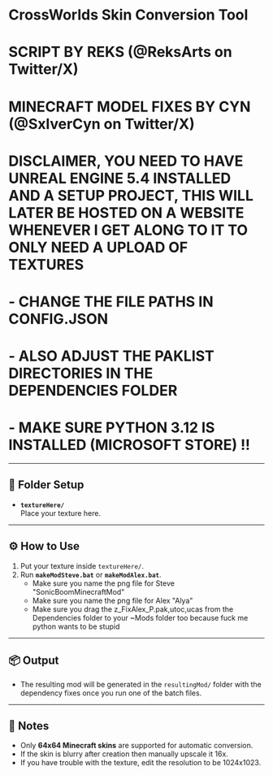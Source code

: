 # CrossWorlds Skin Conversion Tool
# SCRIPT BY REKS (@ReksArts on Twitter/X)
# MINECRAFT MODEL FIXES BY CYN (@SxlverCyn on Twitter/X)

# DISCLAIMER, YOU NEED TO HAVE UNREAL ENGINE 5.4 INSTALLED AND A SETUP PROJECT, THIS WILL LATER BE HOSTED ON A WEBSITE WHENEVER I GET ALONG TO IT TO ONLY NEED A UPLOAD OF TEXTURES
# - CHANGE THE FILE PATHS IN CONFIG.JSON
# - ALSO ADJUST THE PAKLIST DIRECTORIES IN THE DEPENDENCIES FOLDER
# - MAKE SURE PYTHON 3.12 IS INSTALLED (MICROSOFT STORE) !!

---

## 📂 Folder Setup

- **`textureHere/`**  
  Place your texture here.

---

## ⚙️ How to Use

1. Put your texture inside `textureHere/`.
2. Run **`makeModSteve.bat`** or **`makeModAlex.bat`**.  
   - Make sure you name the png file for Steve "SonicBoomMinecraftMod"
   - Make sure you name the png file for Alex "Alya"
   - Make sure you drag the z_FixAlex_P.pak,utoc,ucas from the Dependencies folder to your ~Mods folder too because fuck me python wants to be stupid

---

## 📦 Output

- The resulting mod will be generated in the `resultingMod/` folder with the dependency fixes once you run one of the batch files.

---

## 📝 Notes

- Only **64x64 Minecraft skins** are supported for automatic conversion.  
- If the skin is blurry after creation then manually upscale it 16x.
- If you have trouble with the texture, edit the resolution to be 1024x1023.